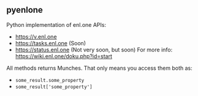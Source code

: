 ## pyenlone

Python implementation of enl.one APIs:
- https://v.enl.one
- https://tasks.enl.one (Soon)
- https://status.enl.one (Not very soon, but soon)
For more info: https://wiki.enl.one/doku.php?id=start

All methods returns Munches. That only means you access them both as:
- `some_result.some_property`
- `some_result['some_property']`
